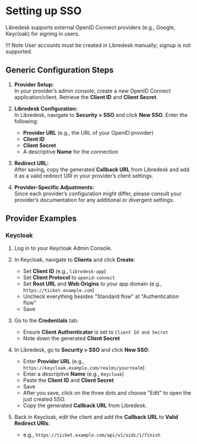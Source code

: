 # Setting up SSO

Libredesk supports external OpenID Connect providers (e.g., Google, Keycloak) for signing in users.

!!! Note
    User accounts must be created in Libredesk manually; signup is not supported.

## Generic Configuration Steps

1. **Provider Setup:**  
   In your provider’s admin console, create a new OpenID Connect application/client. Retrieve the **Client ID** and **Client Secret**.

2. **Libredesk Configuration:**  
   In Libredesk, navigate to **Security > SSO** and click **New SSO**. Enter the following:
   - **Provider URL** (e.g., the URL of your OpenID provider)
   - **Client ID**
   - **Client Secret**
   - A descriptive **Name** for the connection

3. **Redirect URL:**  
   After saving, copy the generated **Callback URL** from Libredesk and add it as a valid redirect URI in your provider’s client settings.

4. **Provider-Specific Adjustments:**  
   Since each provider’s configuration might differ, please consult your provider’s documentation for any additional or divergent settings.

## Provider Examples

### Keycloak

1. Log in to your Keycloak Admin Console.

2. In Keycloak, navigate to **Clients** and click **Create**:
   - Set **Client ID** (e.g., `libredesk-app`)
   - Set **Client Protocol** to `openid-connect`
   - Set **Root URL** and **Web Origins** to your app domain (e.g., `https://ticket.example.com`)
   - Uncheck everything besides "Standard flow" at "Authentication flow"
   - Save

3. Go to the **Credentials** tab:
   - Ensure **Client Authenticator** is set to `Client Id and Secret`
   - Note down the generated **Client Secret**

4. In Libredesk, go to **Security > SSO** and click **New SSO**:
   - Enter **Provider URL** (e.g., `https://keycloak.example.com/realms/yourrealm`)
   - Enter a descriptive **Name** (e.g., `Keycloak`)
   - Paste the **Client ID** and **Client Secret**
   - Save
   - After you save, click on the three dots and choose "Edit" to open the just created SSO.
   - Copy the generated **Callback URL** from Libredesk.

6. Back in Keycloak, edit the client and add the **Callback URL** to **Valid Redirect URIs**:
   - e.g., `https://ticket.example.com/api/v1/oidc/1/finish`
